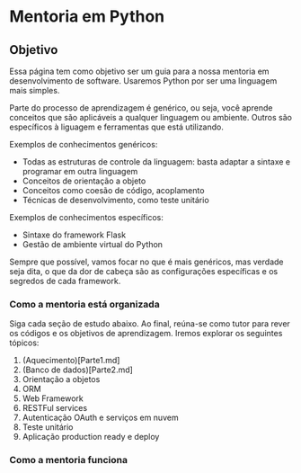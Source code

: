 # Mentoria em Python

## Objetivo
Essa página tem como objetivo ser um guia para a nossa mentoria em desenvolvimento de software. Usaremos Python por ser uma linguagem mais simples.

Parte do processo de aprendizagem é genérico, ou seja, você aprende conceitos que são aplicáveis a qualquer linguagem ou ambiente. Outros são específicos à liguagem e ferramentas que está utilizando.

Exemplos de conhecimentos genéricos:
- Todas as estruturas de controle da linguagem: basta adaptar a sintaxe e programar em outra linguagem
- Conceitos de orientação a objeto
- Conceitos como coesão de código, acoplamento
- Técnicas de desenvolvimento, como teste unitário

Exemplos de conhecimentos específicos:
- Sintaxe do framework Flask
- Gestão de ambiente virtual do Python

Sempre que possível, vamos focar no que é mais genéricos, mas verdade seja dita, o que da dor de cabeça são as configurações específicas e os segredos de cada framework.

### Como a mentoria está organizada

Siga cada seção de estudo abaixo. Ao final, reúna-se como tutor para rever os códigos e os objetivos de aprendizagem. Iremos explorar os seguintes tópicos:

1. (Aquecimento)[Parte1.md]
1. (Banco de dados)[Parte2.md]
1. Orientação a objetos
1. ORM
1. Web Framework
1. RESTFul services
1. Autenticação OAuth e serviços em nuvem
1. Teste unitário
1. Aplicação production ready e deploy

### Como a mentoria funciona

